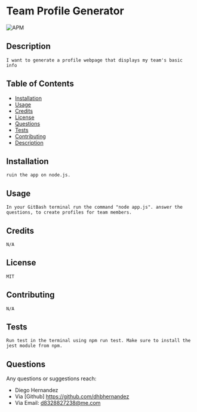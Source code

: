 # Team Profile Generator  
![APM](https://img.shields.io/apm/l/pack)
## Description
    I want to generate a profile webpage that displays my team's basic info
## Table of Contents
    
* [Installation](#installation)
* [Usage](#usage)
* [Credits](#credits)
* [License](#license)
* [Questions](#questions)
* [Tests](#tests)
* [Contributing](#contributing)
* [Description](#description)
            
## Installation
    ruin the app on node.js.
## Usage
    In your GitBash terminal run the command "node app.js". answer the questions, to create profiles for team members. 

## Credits
    N/A
## License
    MIT
## Contributing
    N/A
## Tests
    Run test in the terminal using npm run test. Make sure to install the jest module from npm.
## Questions
Any questions or suggestions reach:
* Diego Hernandez
* Via [Github] https://github.com/dhbhernandez
* Via Email: d8328827238@me.com
